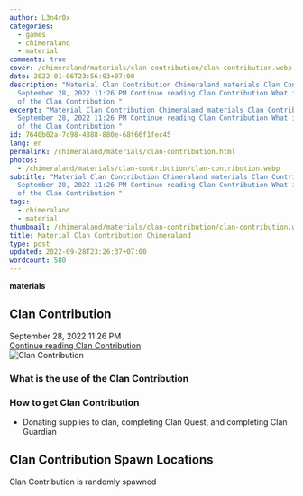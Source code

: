 ```yaml
---
author: L3n4r0x
categories:
  - games
  - chimeraland
  - material
comments: true
cover: /chimeraland/materials/clan-contribution/clan-contribution.webp
date: 2022-01-06T23:56:03+07:00
description: "Material Clan Contribution Chimeraland materials Clan Contribution
  September 28, 2022 11:26 PM Continue reading Clan Contribution What is the use
  of the Clan Contribution "
excerpt: "Material Clan Contribution Chimeraland materials Clan Contribution
  September 28, 2022 11:26 PM Continue reading Clan Contribution What is the use
  of the Clan Contribution "
id: 7640b02a-7c98-4888-880e-68f66f1fec45
lang: en
permalink: /chimeraland/materials/clan-contribution.html
photos:
  - /chimeraland/materials/clan-contribution/clan-contribution.webp
subtitle: "Material Clan Contribution Chimeraland materials Clan Contribution
  September 28, 2022 11:26 PM Continue reading Clan Contribution What is the use
  of the Clan Contribution "
tags:
  - chimeraland
  - material
thumbnail: /chimeraland/materials/clan-contribution/clan-contribution.webp
title: Material Clan Contribution Chimeraland
type: post
updated: 2022-09-28T23:26:37+07:00
wordcount: 580
---
```


<link
  rel="stylesheet"
  href="https://rawcdn.githack.com/dimaslanjaka/Web-Manajemen/870a349/css/bootstrap-5-3-0-alpha3-wrapper.css"
/>
<section id="bootstrap-wrapper">
  <div data-bs-theme="dark">
    <div
      class="row g-0 border rounded overflow-hidden flex-md-row mb-4 shadow-sm position-relative bg-dark text-light"
    >
      <div class="col p-4 d-flex flex-column position-static">
        <strong class="d-inline-block mb-2 text-success">materials</strong>
        <h2 class="mb-0">Clan Contribution</h2>
        <div class="mb-1 text-muted">September 28, 2022 11:26 PM</div>
        <a
          href="/chimeraland/materials/clan-contribution.html"
          class="stretched-link d-none text-primary"
          >Continue reading Clan Contribution</a
        >
      </div>
      <div class="col-auto d-none d-md-block d-lg-block">
        <img
          src="https://www.webmanajemen.com/chimeraland/materials/clan-contribution/clan-contribution.webp"
          alt="Clan Contribution"
        />
      </div>
    </div>
    <div class="row">
      <div class="col-lg-6 col-12 mb-2">
        <div class="card">
          <div class="card-body">
            <h3 class="card-title">What is the use of the Clan Contribution</h3>
            <div class="card-text"><ul></ul></div>
          </div>
        </div>
      </div>
      <div class="col-lg-6 col-12 mb-2">
        <div class="card">
          <div class="card-body">
            <h3 class="card-title">How to get Clan Contribution</h3>
            <div class="card-text">
              <ul>
                <li>
                  Donating supplies to clan, completing Clan Quest, and
                  completing Clan Guardian
                </li>
              </ul>
            </div>
          </div>
        </div>
      </div>
      <div class="col-12 mb-2">
        <h2>Clan Contribution Spawn Locations</h2>
        <p>Clan Contribution is randomly spawned</p>
      </div>
    </div>
  </div>
</section>